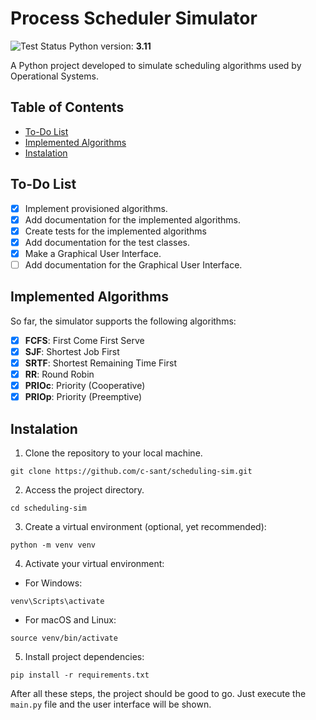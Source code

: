 # Process Scheduler Simulator

![Test Status](https://github.com/c-sant/scheduling-sim/actions/workflows/pytest.yml/badge.svg)
Python version: **3.11**

A Python project developed to simulate scheduling algorithms used by Operational
Systems.

## Table of Contents

  - [To-Do List](#to-do-list)
  - [Implemented Algorithms](#implemented-algorithms)
  - [Instalation](#instalation)

## To-Do List

- [X] Implement provisioned algorithms.
- [X] Add documentation for the implemented algorithms.
- [X] Create tests for the implemented algorithms
- [X] Add documentation for the test classes.
- [X] Make a Graphical User Interface.
- [ ] Add documentation for the Graphical User Interface.

## Implemented Algorithms

So far, the simulator supports the following algorithms:

- [X] **FCFS**: First Come First Serve
- [X] **SJF**: Shortest Job First
- [X] **SRTF**: Shortest Remaining Time First
- [X] **RR**: Round Robin
- [X] **PRIOc**: Priority (Cooperative)
- [X] **PRIOp**: Priority (Preemptive) 

## Instalation

1. Clone the repository to your local machine.

```shell
git clone https://github.com/c-sant/scheduling-sim.git
```

2. Access the project directory.

```shell
cd scheduling-sim
```

3. Create a virtual environment (optional, yet recommended):

```shell
python -m venv venv
```

4. Activate your virtual environment:

* For Windows:

```shell
venv\Scripts\activate
```

* For macOS and Linux:

```shell
source venv/bin/activate
```

5. Install project dependencies:

```shell
pip install -r requirements.txt
```

After all these steps, the project should be good to go. Just execute the `main.py`
file and the user interface will be shown.